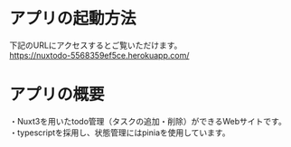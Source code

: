 # アプリの起動方法
下記のURLにアクセスするとご覧いただけます。  
https://nuxtodo-5568359ef5ce.herokuapp.com/

# アプリの概要
 ・Nuxt3を用いたtodo管理（タスクの追加・削除）ができるWebサイトです。  
 ・typescriptを採用し、状態管理にはpiniaを使用しています。
